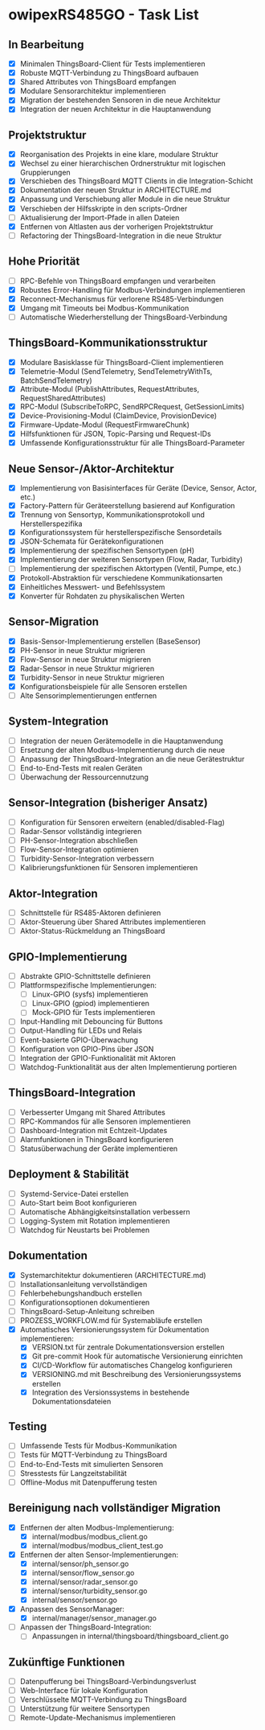 <!-- Version: 0.1.2 | Last Updated: 2025-05-19 14:01:27 UTC -->

# owipexRS485GO - Task List

## In Bearbeitung
- [x] Minimalen ThingsBoard-Client für Tests implementieren
- [x] Robuste MQTT-Verbindung zu ThingsBoard aufbauen
- [x] Shared Attributes von ThingsBoard empfangen
- [x] Modulare Sensorarchitektur implementieren
- [x] Migration der bestehenden Sensoren in die neue Architektur
- [x] Integration der neuen Architektur in die Hauptanwendung

## Projektstruktur
- [x] Reorganisation des Projekts in eine klare, modulare Struktur
- [x] Wechsel zu einer hierarchischen Ordnerstruktur mit logischen Gruppierungen
- [x] Verschieben des ThingsBoard MQTT Clients in die Integration-Schicht
- [x] Dokumentation der neuen Struktur in ARCHITECTURE.md
- [x] Anpassung und Verschiebung aller Module in die neue Struktur
- [x] Verschieben der Hilfsskripte in den scripts-Ordner
- [ ] Aktualisierung der Import-Pfade in allen Dateien
- [x] Entfernen von Altlasten aus der vorherigen Projektstruktur
- [ ] Refactoring der ThingsBoard-Integration in die neue Struktur 

## Hohe Priorität
- [ ] RPC-Befehle von ThingsBoard empfangen und verarbeiten
- [x] Robustes Error-Handling für Modbus-Verbindungen implementieren
- [x] Reconnect-Mechanismus für verlorene RS485-Verbindungen
- [x] Umgang mit Timeouts bei Modbus-Kommunikation
- [ ] Automatische Wiederherstellung der ThingsBoard-Verbindung

## ThingsBoard-Kommunikationsstruktur
- [x] Modulare Basisklasse für ThingsBoard-Client implementieren
- [x] Telemetrie-Modul (SendTelemetry, SendTelemetryWithTs, BatchSendTelemetry)
- [x] Attribute-Modul (PublishAttributes, RequestAttributes, RequestSharedAttributes)
- [x] RPC-Modul (SubscribeToRPC, SendRPCRequest, GetSessionLimits)
- [x] Device-Provisioning-Modul (ClaimDevice, ProvisionDevice)
- [x] Firmware-Update-Modul (RequestFirmwareChunk)
- [x] Hilfsfunktionen für JSON, Topic-Parsing und Request-IDs
- [x] Umfassende Konfigurationsstruktur für alle ThingsBoard-Parameter

## Neue Sensor-/Aktor-Architektur
- [x] Implementierung von Basisinterfaces für Geräte (Device, Sensor, Actor, etc.)
- [x] Factory-Pattern für Geräteerstellung basierend auf Konfiguration
- [x] Trennung von Sensortyp, Kommunikationsprotokoll und Herstellerspezifika
- [x] Konfigurationssystem für herstellerspezifische Sensordetails
- [x] JSON-Schemata für Gerätekonfigurationen
- [x] Implementierung der spezifischen Sensortypen (pH)
- [x] Implementierung der weiteren Sensortypen (Flow, Radar, Turbidity)
- [ ] Implementierung der spezifischen Aktortypen (Ventil, Pumpe, etc.)
- [x] Protokoll-Abstraktion für verschiedene Kommunikationsarten
- [x] Einheitliches Messwert- und Befehlssystem
- [x] Konverter für Rohdaten zu physikalischen Werten

## Sensor-Migration
- [x] Basis-Sensor-Implementierung erstellen (BaseSensor)
- [x] PH-Sensor in neue Struktur migrieren
- [x] Flow-Sensor in neue Struktur migrieren
- [x] Radar-Sensor in neue Struktur migrieren
- [x] Turbidity-Sensor in neue Struktur migrieren
- [x] Konfigurationsbeispiele für alle Sensoren erstellen
- [ ] Alte Sensorimplementierungen entfernen

## System-Integration
- [ ] Integration der neuen Gerätemodelle in die Hauptanwendung
- [ ] Ersetzung der alten Modbus-Implementierung durch die neue
- [ ] Anpassung der ThingsBoard-Integration an die neue Gerätestruktur
- [ ] End-to-End-Tests mit realen Geräten
- [ ] Überwachung der Ressourcennutzung

## Sensor-Integration (bisheriger Ansatz)
- [ ] Konfiguration für Sensoren erweitern (enabled/disabled-Flag)
- [ ] Radar-Sensor vollständig integrieren
- [ ] PH-Sensor-Integration abschließen
- [ ] Flow-Sensor-Integration optimieren
- [ ] Turbidity-Sensor-Integration verbessern
- [ ] Kalibrierungsfunktionen für Sensoren implementieren

## Aktor-Integration
- [ ] Schnittstelle für RS485-Aktoren definieren
- [ ] Aktor-Steuerung über Shared Attributes implementieren
- [ ] Aktor-Status-Rückmeldung an ThingsBoard

## GPIO-Implementierung
- [ ] Abstrakte GPIO-Schnittstelle definieren
- [ ] Plattformspezifische Implementierungen:
  - [ ] Linux-GPIO (sysfs) implementieren
  - [ ] Linux-GPIO (gpiod) implementieren
  - [ ] Mock-GPIO für Tests implementieren
- [ ] Input-Handling mit Debouncing für Buttons
- [ ] Output-Handling für LEDs und Relais
- [ ] Event-basierte GPIO-Überwachung
- [ ] Konfiguration von GPIO-Pins über JSON
- [ ] Integration der GPIO-Funktionalität mit Aktoren
- [ ] Watchdog-Funktionalität aus der alten Implementierung portieren

## ThingsBoard-Integration
- [ ] Verbesserter Umgang mit Shared Attributes
- [ ] RPC-Kommandos für alle Sensoren implementieren
- [ ] Dashboard-Integration mit Echtzeit-Updates
- [ ] Alarmfunktionen in ThingsBoard konfigurieren
- [ ] Statusüberwachung der Geräte implementieren

## Deployment & Stabilität
- [ ] Systemd-Service-Datei erstellen
- [ ] Auto-Start beim Boot konfigurieren
- [ ] Automatische Abhängigkeitsinstallation verbessern
- [ ] Logging-System mit Rotation implementieren
- [ ] Watchdog für Neustarts bei Problemen

## Dokumentation
- [x] Systemarchitektur dokumentieren (ARCHITECTURE.md)
- [ ] Installationsanleitung vervollständigen
- [ ] Fehlerbehebungshandbuch erstellen
- [ ] Konfigurationsoptionen dokumentieren
- [ ] ThingsBoard-Setup-Anleitung schreiben
- [ ] PROZESS_WORKFLOW.md für Systemabläufe erstellen
- [x] Automatisches Versionierungssystem für Dokumentation implementieren:
  - [x] VERSION.txt für zentrale Dokumentationsversion erstellen
  - [x] Git pre-commit Hook für automatische Versionierung einrichten
  - [x] CI/CD-Workflow für automatisches Changelog konfigurieren
  - [x] VERSIONING.md mit Beschreibung des Versionierungssystems erstellen
  - [x] Integration des Versionssystems in bestehende Dokumentationsdateien

## Testing
- [ ] Umfassende Tests für Modbus-Kommunikation
- [ ] Tests für MQTT-Verbindung zu ThingsBoard
- [ ] End-to-End-Tests mit simulierten Sensoren
- [ ] Stresstests für Langzeitstabilität
- [ ] Offline-Modus mit Datenpufferung testen

## Bereinigung nach vollständiger Migration
- [x] Entfernen der alten Modbus-Implementierung:
  - [x] internal/modbus/modbus_client.go
  - [x] internal/modbus/modbus_client_test.go
- [x] Entfernen der alten Sensor-Implementierungen:
  - [x] internal/sensor/ph_sensor.go
  - [x] internal/sensor/flow_sensor.go
  - [x] internal/sensor/radar_sensor.go
  - [x] internal/sensor/turbidity_sensor.go
  - [x] internal/sensor/sensor.go
- [x] Anpassen des SensorManager:
  - [x] internal/manager/sensor_manager.go
- [ ] Anpassen der ThingsBoard-Integration:
  - [ ] Anpassungen in internal/thingsboard/thingsboard_client.go

## Zukünftige Funktionen
- [ ] Datenpufferung bei ThingsBoard-Verbindungsverlust
- [ ] Web-Interface für lokale Konfiguration
- [ ] Verschlüsselte MQTT-Verbindung zu ThingsBoard
- [ ] Unterstützung für weitere Sensortypen
- [ ] Remote-Update-Mechanismus implementieren 